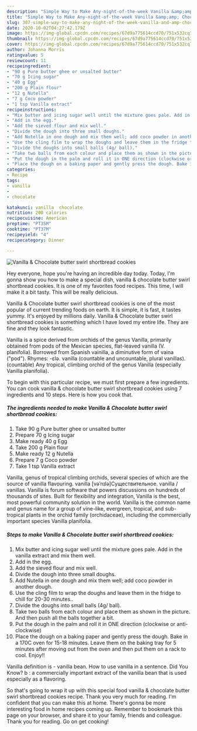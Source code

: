 ```yaml
---
description: "Simple Way to Make Any-night-of-the-week Vanilla &amp;amp; Chocolate butter swirl shortbread cookies"
title: "Simple Way to Make Any-night-of-the-week Vanilla &amp;amp; Chocolate butter swirl shortbread cookies"
slug: 307-simple-way-to-make-any-night-of-the-week-vanilla-and-amp-chocolate-butter-swirl-shortbread-cookies
date: 2020-10-02T04:27:42.179Z
image: https://img-global.cpcdn.com/recipes/67d9a775614ccd70/751x532cq70/vanilla-chocolate-butter-swirl-shortbread-cookies-recipe-main-photo.jpg
thumbnail: https://img-global.cpcdn.com/recipes/67d9a775614ccd70/751x532cq70/vanilla-chocolate-butter-swirl-shortbread-cookies-recipe-main-photo.jpg
cover: https://img-global.cpcdn.com/recipes/67d9a775614ccd70/751x532cq70/vanilla-chocolate-butter-swirl-shortbread-cookies-recipe-main-photo.jpg
author: Johanna Morris
ratingvalue: 5
reviewcount: 11
recipeingredient:
- "90 g Pure butter ghee or unsalted butter"
- "70 g Icing sugar"
- "40 g Egg"
- "200 g Plain flour"
- "12 g Nutella"
- "7 g Coco powder"
- "1 tsp Vanilla extract"
recipeinstructions:
- "Mix butter and icing sugar well until the mixture goes pale. Add in the vanilla extract and mix them well."
- "Add in the egg."
- "Add the sieved flour and mix well."
- "Divide the dough into three small doughs."
- "Add Nutella in one dough and mix them well; add coco powder in another dough."
- "Use the cling film to wrap the doughs and leave them in the fridge to chill for 20-30 minutes.."
- "Divide the doughs into small balls (4g/ ball)."
- "Take two balls from each colour and place them as shown in the picture. And then push all the balls together a bit."
- "Put the dough in the palm and roll it in ONE direction (clockwise or anti-clockwise)"
- "Place the dough on a baking paper and gently press the dough. Bake in a 170C oven for 15-18 minutes. Leave them on the baking tray for 5 minutes after moving out from the oven and then put them on a rack to cool. Enjoy!!"
categories:
- Recipe
tags:
- vanilla
- 
- chocolate

katakunci: vanilla  chocolate 
nutrition: 200 calories
recipecuisine: American
preptime: "PT35M"
cooktime: "PT37M"
recipeyield: "4"
recipecategory: Dinner

---
```



![Vanilla &amp; Chocolate butter swirl shortbread cookies](https://img-global.cpcdn.com/recipes/67d9a775614ccd70/751x532cq70/vanilla-chocolate-butter-swirl-shortbread-cookies-recipe-main-photo.jpg)

Hey everyone, hope you're having an incredible day today. Today, I'm gonna show you how to make a special dish, vanilla &amp; chocolate butter swirl shortbread cookies. It is one of my favorites food recipes. This time, I will make it a bit tasty. This will be really delicious.

Vanilla &amp; Chocolate butter swirl shortbread cookies is one of the most popular of current trending foods on earth. It is simple, it is fast, it tastes yummy. It's enjoyed by millions daily. Vanilla &amp; Chocolate butter swirl shortbread cookies is something which I have loved my entire life. They are fine and they look fantastic.

Vanilla is a spice derived from orchids of the genus Vanilla, primarily obtained from pods of the Mexican species, flat-leaved vanilla (V. planifolia). Borrowed from Spanish vainilla, a diminutive form of vaina (&#34;pod&#34;). Rhymes: -ɛlə. vanilla (countable and uncountable, plural vanillas). (countable) Any tropical, climbing orchid of the genus Vanilla (especially Vanilla planifolia).


To begin with this particular recipe, we must first prepare a few ingredients. You can cook vanilla &amp; chocolate butter swirl shortbread cookies using 7 ingredients and 10 steps. Here is how you cook that.

<!--inarticleads1-->

##### The ingredients needed to make Vanilla &amp; Chocolate butter swirl shortbread cookies:

1. Take 90 g Pure butter ghee or unsalted butter
1. Prepare 70 g Icing sugar
1. Make ready 40 g Egg
1. Take 200 g Plain flour
1. Make ready 12 g Nutella
1. Prepare 7 g Coco powder
1. Take 1 tsp Vanilla extract


Vanilla, genus of tropical climbing orchids, several species of which are the source of vanilla flavouring. vanilla [vəˈnɪlə]Существительное. vanilla / vanillas. Vanilla is forum software that powers discussions on hundreds of thousands of sites. Built for flexibility and integration, Vanilla is the best, most powerful community solution in the world. Vanilla is the common name and genus name for a group of vine-like, evergreen, tropical, and sub-tropical plants in the orchid family (orchidaceae), including the commercially important species Vanilla planifolia. 

<!--inarticleads2-->

##### Steps to make Vanilla &amp; Chocolate butter swirl shortbread cookies:

1. Mix butter and icing sugar well until the mixture goes pale. Add in the vanilla extract and mix them well.
1. Add in the egg.
1. Add the sieved flour and mix well.
1. Divide the dough into three small doughs.
1. Add Nutella in one dough and mix them well; add coco powder in another dough.
1. Use the cling film to wrap the doughs and leave them in the fridge to chill for 20-30 minutes..
1. Divide the doughs into small balls (4g/ ball).
1. Take two balls from each colour and place them as shown in the picture. And then push all the balls together a bit.
1. Put the dough in the palm and roll it in ONE direction (clockwise or anti-clockwise)
1. Place the dough on a baking paper and gently press the dough. Bake in a 170C oven for 15-18 minutes. Leave them on the baking tray for 5 minutes after moving out from the oven and then put them on a rack to cool. Enjoy!!


Vanilla definition is - vanilla bean. How to use vanilla in a sentence. Did You Know? b : a commercially important extract of the vanilla bean that is used especially as a flavoring. 

So that's going to wrap it up with this special food vanilla &amp; chocolate butter swirl shortbread cookies recipe. Thank you very much for reading. I'm confident that you can make this at home. There's gonna be more interesting food in home recipes coming up. Remember to bookmark this page on your browser, and share it to your family, friends and colleague. Thank you for reading. Go on get cooking!
